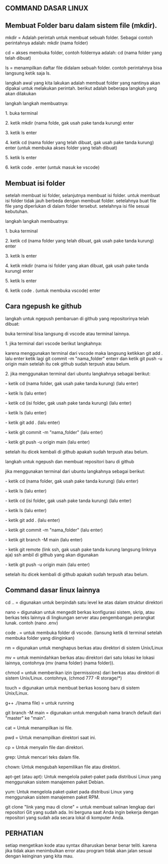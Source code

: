 ## COMMAND DASAR LINUX

## Membuat Folder baru dalam sistem file (mkdir).
mkdir = Adalah perintah untuk membuat sebuah folder. Sebagai contoh perintahnya adalah: mkdir (nama folder)
<p>cd    = akses membuka folder, contoh foldernya adalah: cd (nama folder yang telah dibuat)</p>
<p>ls    = menampilkan daftar file didalam sebuah folder. contoh perintahnya bisa langsung ketik saja ls.</p>

langkah awal yang kita lakukan adalah membuat folder yang nantinya akan dipakai untuk melakukan perintah. berikut adalah beberapa langkah yang akan dilakukan

<p>langkah langkah membuatnya:</p>
<p>1. buka terminal</p>
<p>2. ketik mkdir (nama folde, gak usah pake tanda kurung) enter</p>
<p>3. ketik ls enter</p>
<p>4. ketik cd (nama folder yang telah dibuat, gak usah pake tanda kurung) enter (untuk membuka akses folder yang telah dibuat)</p>
<p>5. ketik ls enter</p>
<p>6. ketik code . enter (untuk masuk ke vscode)</p>

## Membuat isi folder
setelah membuat isi folder, selanjutnya membuat isi folder. untuk membuat isi folder tidak jauh berbeda dengan membuat folder. setelahnya buat file file yang diperlukan di dalam folder tersebut. setelahnya isi file sesuai kebutuhan. 
<p>langkah langkah membuatnya:</p>
<p>1. buka terminal</p>
<p>2. ketik cd (nama folder yang telah dibuat, gak usah pake tanda kurung) enter</p>
<p>3. ketik ls enter</p>
<p>4. ketik mkdir (nama isi folder yang akan dibuat, gak usah pake tanda kurung) enter</p>
<p>5. ketik ls enter</p>
<p>6. ketik code . (untuk membuka vscode) enter</p>

## Cara ngepush ke github
langkah untuk ngepush pembaruan di github yang repositorinya telah dibuat:
<p>buka terminal bisa langsung di vscode atau terminal lainnya.</p>
<p> 1. jika terminal dari vscode berikut langkahnya:</p>
<p> karena menggunakan terminal dari vscode maka langsung ketikkan git add . lalu enter ketik lagi git commit -m "nama_folder" enterr dan ketik git push -u origin main  setelah itu cek github sudah terpush atau belum.</p>
<p> 2. jika menggunakan terminal dari ubuntu langkahnya sebagai berikut:</p>
<p> - ketik cd (nama folder, gak usah pake tanda kurung) (lalu enter)</p>
<p> - ketik ls (lalu enter)</p>
<p> - ketik cd (isi folder, gak usah pake tanda kurung) (lalu enter)</p>
<p> - ketik ls (lalu enter)</p>
<p> - ketik git add . (lalu enter)</p>
<p> - ketik git commit -m "nama_folder" (lalu enter)</p>
<p> - ketik git push -u origin main (lalu enter)</p>
<p>setelah itu dicek kembali di github apakah sudah terpush atau belum.</p>
<p> </p>
<p>langkah untuk ngepush dan membuat repositori baru di github</p>
<p>jika menggunakan terminal dari ubuntu langkahnya sebagai berikut:</p>
<p> - ketik cd (nama folder, gak usah pake tanda kurung) (lalu enter)</p>
<p> - ketik ls (lalu enter)</p>
<p> - ketik cd (isi folder, gak usah pake tanda kurung) (lalu enter)</p>
<p> - ketik ls (lalu enter)</p>
<p> - ketik git add . (lalu enter)</p>
<p> - ketik git commit -m "nama_folder" (lalu enter)</p>
<p> - ketik git branch -M main  (lalu enter)</p>
<p> - ketik git remote (link ssh, gak usah pake tanda kurung langsung linknya aja) ssh ambil di github yang akan digunakan</p>
<p> - ketik git push -u origin main (lalu enter)</p>
<p>setelah itu dicek kembali di github apakah sudah terpush atau belum.</p>



## Command dasar linux lainnya
cd .. =  digunakan untuk berpindah satu level ke atas dalam struktur direktori
<p>nano  = digunakan untuk mengedit berkas konfigurasi sistem, skrip, atau berkas teks lainnya di lingkungan server atau pengembangan perangkat lunak. contoh (nano .env)</p> 
<p>code . = untuk membuka folder di vscode. (lansung ketik di terminal setelah membuka folder yang diinginkan)</p>
<p>rm    = digunakan untuk menghapus berkas atau direktori di sistem Unix/Linux</p>
<p>mv    = untuk memindahkan berkas atau direktori dari satu lokasi ke lokasi lainnya, contohnya (mv (nama folder) (nama folder)).</p>
<p>chmod = untuk memberikan izin (permissions) dari berkas atau direktori di sistem Unix/Linux. contohnya, (chmod 777 -R storage/*)</p>
<p>touch = digunakan untuk membuat berkas kosong baru di sistem Unix/Linux.</p>
<p>g++ ./(nama file) = untuk running </p>
<p>git branch -M main = digunakan untuk mengubah nama branch default dari "master" ke "main".</p>
<p>cat  = Untuk menampilkan isi file.</p>
<p>pwd  = Untuk menampilkan direktori saat ini.</p>
<p>cp  =  Untuk menyalin file dan direktori.</p>
<p>grep: Untuk mencari teks dalam file.</p>
<p>chown: Untuk mengubah kepemilikan file atau direktori.</p>
<p>apt-get (atau apt): Untuk mengelola paket-paket pada distribusi Linux yang menggunakan sistem manajemen paket Debian.</p>
<p>yum: Untuk mengelola paket-paket pada distribusi Linux yang menggunakan sistem manajemen paket RPM.</p>
<p>git clone "link yang mau di clone"  = untuk membuat salinan lengkap dari repositori Git yang sudah ada. Ini berguna saat Anda ingin bekerja dengan repositori yang sudah ada secara lokal di komputer Anda.</p>


## PERHATIAN
setiap mengetikan kode atau syntax diharuskan benar benar teliti. karena jika tidak akan menimbulkan error atau program tidak akan jalan sesuai dengan keinginan yang kita mau.